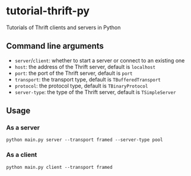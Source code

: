 # tutorial-thrift-py
Tutorials of Thrift clients and servers in Python

## Command line arguments

* `server`/`client`: whether to start a server or connect to an existing one
* `host`: the address of the Thrift server, default is `localhost`
* `port`: the port of the Thrift server, default is `port`
* `transport`: the transport type, default is `TBufferedTransport`
* `protocol`: the protocol type, default is `TBinaryProtocol`
* `server-type`: the type of the Thrift server, default is `TSimpleServer`

## Usage

### As a server

```
python main.py server --transport framed --server-type pool
```

### As a client

```
python main.py client --transport framed
```